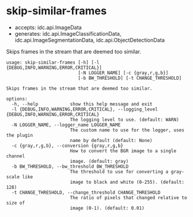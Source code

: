 # skip-similar-frames

* accepts: idc.api.ImageData
* generates: idc.api.ImageClassificationData, idc.api.ImageSegmentationData, idc.api.ObjectDetectionData

Skips frames in the stream that are deemed too similar.

```
usage: skip-similar-frames [-h] [-l {DEBUG,INFO,WARNING,ERROR,CRITICAL}]
                           [-N LOGGER_NAME] [-c {gray,r,g,b}]
                           [-b BW_THRESHOLD] [-t CHANGE_THRESHOLD]

Skips frames in the stream that are deemed too similar.

options:
  -h, --help            show this help message and exit
  -l {DEBUG,INFO,WARNING,ERROR,CRITICAL}, --logging_level {DEBUG,INFO,WARNING,ERROR,CRITICAL}
                        The logging level to use. (default: WARN)
  -N LOGGER_NAME, --logger_name LOGGER_NAME
                        The custom name to use for the logger, uses the plugin
                        name by default (default: None)
  -c {gray,r,g,b}, --conversion {gray,r,g,b}
                        How to convert the BGR image to a single channel
                        image. (default: gray)
  -b BW_THRESHOLD, --bw_threshold BW_THRESHOLD
                        The threshold to use for converting a gray-scale like
                        image to black and white (0-255). (default: 128)
  -t CHANGE_THRESHOLD, --change_threshold CHANGE_THRESHOLD
                        The ratio of pixels that changed relative to size of
                        image (0-1). (default: 0.01)
```
